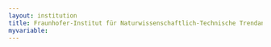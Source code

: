 ```yaml
---
layout: institution
title: Fraunhofer-Institut für Naturwissenschaftlich-Technische Trendanalysen
myvariable: 
---
```

